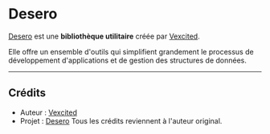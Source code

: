 # Desero

[Desero](https://github.com/Vexcited/Desero) est une **bibliothèque utilitaire** créée par [Vexcited](https://github.com/Vexcited).

Elle offre un ensemble d'outils qui simplifient grandement le processus de développement d'applications et de gestion des structures de données.

---

## Crédits

- Auteur : [Vexcited](https://github.com/Vexcited)
- Projet : [Desero](https://github.com/Vexcited/Desero)
Tous les crédits reviennent à l'auteur original.
